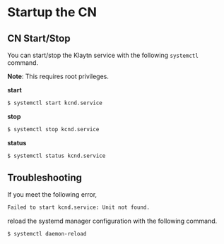 # Startup the CN

## CN Start/Stop <a href="#cn-start-stop" id="cn-start-stop"></a>

You can start/stop the Klaytn service with the following `systemctl` command.

**Note**: This requires root privileges.

**start**

```bash
$ systemctl start kcnd.service

```

**stop**

```bash
$ systemctl stop kcnd.service

```

**status**

```bash
$ systemctl status kcnd.service

```

## Troubleshooting <a href="#troubleshooting" id="troubleshooting"></a>

If you meet the following error,

```bash
Failed to start kcnd.service: Unit not found.
```

reload the systemd manager configuration with the following command.

```bash
$ systemctl daemon-reload
```

